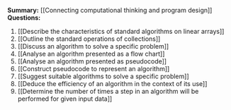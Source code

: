 **Summary:** [[Connecting computational thinking and program design]]
**Questions:**
1. [[Describe the characteristics of standard algorithms on linear arrays]]
2. [[Outline the standard operations of collections]]
3. [[Discuss an algorithm to solve a specific problem]]
4. [[Analyse an algorithm presented as a flow chart]]
5. [[Analyse an algorithm presented as pseudocode]]
6. [[Construct pseudocode to represent an algorithm]]
7. [[Suggest suitable algorithms to solve a specific problem]]
8. [[Deduce the efficiency of an algorithm in the context of its use]]
9. [[Determine the number of times a step in an algorithm will be performed for given input data]]